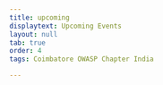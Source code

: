 ```yaml
---
title: upcoming
displaytext: Upcoming Events
layout: null
tab: true
order: 4
tags: Coimbatore OWASP Chapter India

---
```

